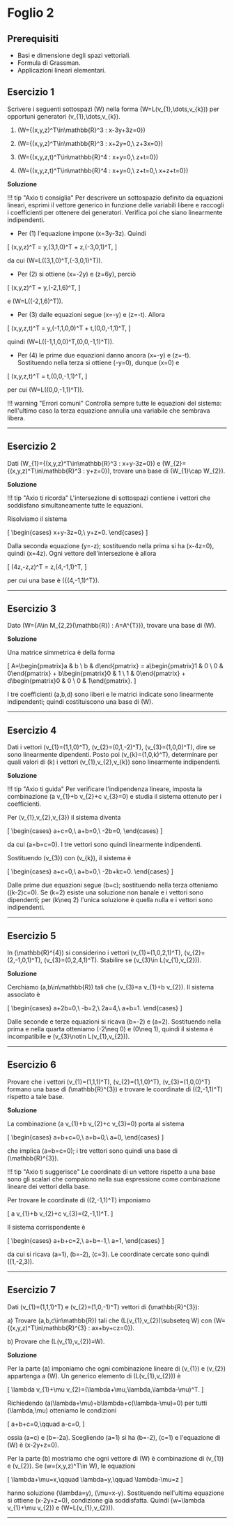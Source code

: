 
# Foglio 2
## Prerequisiti

- Basi e dimensione degli spazi vettoriali.
- Formula di Grassman.
- Applicazioni lineari elementari.

## Esercizio 1
Scrivere i seguenti sottospazi \(W\) nella forma \(W=L(v_{1},\dots,v_{k})\) per opportuni generatori \(v_{1},\dots,v_{k}\).

1. \(W=\{(x,y,z)^T\in\mathbb{R}^3 : x-3y+3z=0\}\)

2. \(W=\{(x,y,z)^T\in\mathbb{R}^3 : x+2y=0,\ z+3x=0\}\)

3. \(W=\{(x,y,z,t)^T\in\mathbb{R}^4 : x+y=0,\ z+t=0\}\)

4. \(W=\{(x,y,z,t)^T\in\mathbb{R}^4 : x+y=0,\ z+t=0,\ x+z+t=0\}\)

**Soluzione**

!!! tip "Axio ti consiglia"
    Per descrivere un sottospazio definito da equazioni lineari, esprimi il vettore generico in funzione delle variabili libere e raccogli i coefficienti per ottenere dei generatori. Verifica poi che siano linearmente indipendenti.

- Per (1) l'equazione impone \(x=3y-3z\). Quindi

\[
(x,y,z)^T = y\,(3,1,0)^T + z\,(-3,0,1)^T,
\]
 
  da cui \(W=L((3,1,0)^T,(-3,0,1)^T)\).

- Per (2) si ottiene \(x=-2y\) e \(z=6y\), perciò

\[
(x,y,z)^T = y\,(-2,1,6)^T,
\]
 
  e \(W=L((-2,1,6)^T)\).

- Per (3) dalle equazioni segue \(x=-y\) e \(z=-t\). Allora

\[
(x,y,z,t)^T = y\,(-1,1,0,0)^T + t\,(0,0,-1,1)^T,
\]

  quindi \(W=L((-1,1,0,0)^T,(0,0,-1,1)^T)\).

- Per (4) le prime due equazioni danno ancora \(x=-y\) e \(z=-t\). Sostituendo nella terza si ottiene \(-y=0\), dunque \(x=0\) e 

\[
(x,y,z,t)^T = t\,(0,0,-1,1)^T,
\]
 
  per cui \(W=L((0,0,-1,1)^T)\).

!!! warning "Errori comuni"
    Controlla sempre tutte le equazioni del sistema: nell'ultimo caso la terza equazione annulla una variabile che sembrava libera.

---

## Esercizio 2
Dati \(W_{1}=\{(x,y,z)^T\in\mathbb{R}^3 : x+y-3z=0\}\) e \(W_{2}=\{(x,y,z)^T\in\mathbb{R}^3 : y+z=0\}\), trovare una base di \(W_{1}\cap W_{2}\).

**Soluzione**

!!! tip "Axio ti ricorda"
    L'intersezione di sottospazi contiene i vettori che soddisfano simultaneamente tutte le equazioni.

Risolviamo il sistema

\[
\begin{cases}
x+y-3z=0,\\
y+z=0.
\end{cases}
\]

Dalla seconda equazione \(y=-z\); sostituendo nella prima si ha \(x-4z=0\), quindi \(x=4z\). Ogni vettore dell'intersezione è allora

\[
(4z,-z,z)^T = z\,(4,-1,1)^T,
\]

per cui una base è \(\{(4,-1,1)^T\}\).

---

## Esercizio 3
Dato \(W=\{A\in M_{2,2}(\mathbb{R}) : A=A^{T}\}\), trovare una base di \(W\).

**Soluzione**

Una matrice simmetrica è della forma

\[
A=\begin{pmatrix}a & b \\ b & d\end{pmatrix} = a\begin{pmatrix}1 & 0 \\ 0 & 0\end{pmatrix} + b\begin{pmatrix}0 & 1 \\ 1 & 0\end{pmatrix} + d\begin{pmatrix}0 & 0 \\ 0 & 1\end{pmatrix}.
\]

I tre coefficienti \(a,b,d\) sono liberi e le matrici indicate sono linearmente indipendenti; quindi costituiscono una base di \(W\).

---

## Esercizio 4
Dati i vettori \(v_{1}=(1,1,0)^T\), \(v_{2}=(0,1,-2)^T\), \(v_{3}=(1,0,0)^T\), dire se sono linearmente dipendenti. Posto poi \(v_{k}=(1,0,k)^T\), determinare per quali valori di \(k\) i vettori \(v_{1},v_{2},v_{k}\) sono linearmente indipendenti.

**Soluzione**

!!! tip "Axio ti guida"
    Per verificare l'indipendenza lineare, imposta la combinazione \(a v_{1}+b v_{2}+c v_{3}=0\) e studia il sistema ottenuto per i coefficienti.

Per \(v_{1},v_{2},v_{3}\) il sistema diventa

\[
\begin{cases}
a+c=0,\\
a+b=0,\\
-2b=0,
\end{cases}
\]

da cui \(a=b=c=0\). I tre vettori sono quindi linearmente indipendenti.

Sostituendo \(v_{3}\) con \(v_{k}\), il sistema è

\[
\begin{cases}
a+c=0,\\
a+b=0,\\
-2b+kc=0.
\end{cases}
\]

Dalle prime due equazioni segue \(b=c\); sostituendo nella terza otteniamo \((k-2)c=0\). Se \(k=2\) esiste una soluzione non banale e i vettori sono dipendenti; per \(k\neq 2\) l'unica soluzione è quella nulla e i vettori sono indipendenti.

---

## Esercizio 5
In \(\mathbb{R}^{4}\) si considerino i vettori \(v_{1}=(1,0,2,1)^T\), \(v_{2}=(2,-1,0,1)^T\), \(v_{3}=(0,2,4,1)^T\). Stabilire se \(v_{3}\in L(v_{1},v_{2})\).

**Soluzione**

Cerchiamo \(a,b\in\mathbb{R}\) tali che \(v_{3}=a v_{1}+b v_{2}\). Il sistema associato è

\[
\begin{cases}
a+2b=0,\\
-b=2,\\
2a=4,\\
a+b=1.
\end{cases}
\]

Dalle seconde e terze equazioni si ricava \(b=-2\) e \(a=2\). Sostituendo nella prima e nella quarta otteniamo \(-2\neq 0\) e \(0\neq 1\), quindi il sistema è incompatibile e \(v_{3}\notin L(v_{1},v_{2})\).

---

## Esercizio 6
Provare che i vettori \(v_{1}=(1,1,1)^T\), \(v_{2}=(1,1,0)^T\), \(v_{3}=(1,0,0)^T\) formano una base di \(\mathbb{R}^{3}\) e trovare le coordinate di \((2,-1,1)^T\) rispetto a tale base.

**Soluzione**

La combinazione \(a v_{1}+b v_{2}+c v_{3}=0\) porta al sistema

\[
\begin{cases}
a+b+c=0,\\
a+b=0,\\
a=0,
\end{cases}
\]

che implica \(a=b=c=0\); i tre vettori sono quindi una base di \(\mathbb{R}^{3}\).

!!! tip "Axio ti suggerisce"
    Le coordinate di un vettore rispetto a una base sono gli scalari che compaiono nella sua espressione come combinazione lineare dei vettori della base.

Per trovare le coordinate di \((2,-1,1)^T\) imponiamo

\[
a v_{1}+b v_{2}+c v_{3}=(2,-1,1)^T.
\]

Il sistema corrispondente è

\[
\begin{cases}
a+b+c=2,\\
a+b=-1,\\
a=1,
\end{cases}
\]

da cui si ricava \(a=1\), \(b=-2\), \(c=3\). Le coordinate cercate sono quindi \((1,-2,3)\).

---

## Esercizio 7
Dati \(v_{1}=(1,1,1)^T\) e \(v_{2}=(1,0,-1)^T\) vettori di \(\mathbb{R}^{3}\):

a) Trovare \(a,b,c\in\mathbb{R}\) tali che \(L(v_{1},v_{2})\subseteq W\) con \(W=\{(x,y,z)^T\in\mathbb{R}^{3} : ax+by+cz=0\}\).

b) Provare che \(L(v_{1},v_{2})=W\).

**Soluzione**

Per la parte (a) imponiamo che ogni combinazione lineare di \(v_{1}\) e \(v_{2}\) appartenga a \(W\). Un generico elemento di \(L(v_{1},v_{2})\) è

\[
\lambda v_{1}+\mu v_{2}=(\lambda+\mu,\lambda,\lambda-\mu)^T.
\]

Richiedendo \(a(\lambda+\mu)+b\lambda+c(\lambda-\mu)=0\) per tutti \(\lambda,\mu\) otteniamo le condizioni

\[
a+b+c=0,\qquad a-c=0,
\]

ossia \(a=c\) e \(b=-2a\). Scegliendo \(a=1\) si ha \(b=-2\), \(c=1\) e l'equazione di \(W\) è \(x-2y+z=0\).

Per la parte (b) mostriamo che ogni vettore di \(W\) è combinazione di \(v_{1}\) e \(v_{2}\). Se \(w=(x,y,z)^T\in W\), le equazioni

\[
\lambda+\mu=x,\qquad \lambda=y,\qquad \lambda-\mu=z
\]

hanno soluzione \(\lambda=y\), \(\mu=x-y\). Sostituendo nell'ultima equazione si ottiene \(x-2y+z=0\), condizione già soddisfatta. Quindi \(w=\lambda v_{1}+\mu v_{2}\) e \(W=L(v_{1},v_{2})\).

---

